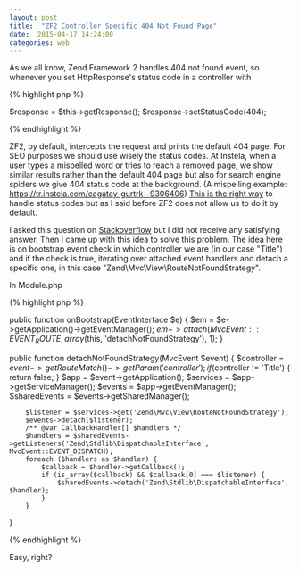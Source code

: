 ```yaml
---
layout: post
title:  "ZF2 Controller Specific 404 Not Found Page"
date:  2015-04-17 14:24:00
categories: web
---
```


As we all know, Zend Framework 2 handles 404 not found event, so whenever you set HttpResponse's status code in a controller with

{% highlight php %}

$response = $this->getResponse();
$response->setStatusCode(404);

{% endhighlight %}

ZF2, by default, intercepts the request and prints the default 404 page. For SEO purposes we should use wisely the status codes. At Instela, when a user types a mispelled word or tries to reach a removed page, we show similar results rather than the default 404 page but also for search engine spiders we give 404 status code at the background. (A mispelling example: <a href="https://tr.instela.com/cagatay-gurtrk--9306406" target="_blank">https://tr.instela.com/cagatay-gurtrk--9306406</a>) <a href="http://webmasters.stackexchange.com/questions/68256/404-code-header-for-search-engines-on-removed-user-content" target="_blank">This is the right way</a> to handle status codes but as I said before ZF2 does not allow us to do it by default.

I asked this question on <a href="http://stackoverflow.com/questions/25736829/zf2-controller-specific-404-error-page">Stackoverflow</a> but I did not receive any satisfying answer. Then I came up with this idea to solve this problem. The idea here is on bootstrap event check in which controller we are (in our case "Title") and if the check is true, iterating over attached event handlers and detach a specific one, in this case "Zend\Mvc\View\RouteNotFoundStrategy".

In Module.php

{% highlight php %}

public function onBootstrap(EventInterface $e) {
        $em = $e->getApplication()->getEventManager();
        $em->attach(MvcEvent::EVENT_ROUTE, array($this, 'detachNotFoundStrategy'), 1);
}

public function detachNotFoundStrategy(MvcEvent $event) {
        $controller = $event->getRouteMatch()->getParam('controller');
        if ($controller != 'Title') {
            return false;
        }
        $app = $event->getApplication();
        $services = $app->getServiceManager();
        $events = $app->getEventManager();
        $sharedEvents = $events->getSharedManager();


        $listener = $services->get('Zend\Mvc\View\RouteNotFoundStrategy');
        $events->detach($listener);
        /** @var CallbackHandler[] $handlers */
        $handlers = $sharedEvents->getListeners('Zend\Stdlib\DispatchableInterface', MvcEvent::EVENT_DISPATCH);
        foreach ($handlers as $handler) {
            $callback = $handler->getCallback();
            if (is_array($callback) && $callback[0] === $listener) {
                $sharedEvents->detach('Zend\Stdlib\DispatchableInterface', $handler);
            }
        }
}

{% endhighlight %}

Easy, right?